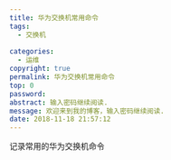 ```yaml
---
title: 华为交换机常用命令
tags:
  - 交换机
 
categories:
  - 运维
copyright: true
permalink: 华为交换机常用命令
top: 0
password: 
abstract: 输入密码继续阅读.
message: 欢迎来到我的博客，输入密码继续阅读.
date: 2018-11-18 21:57:12
---
```


记录常用的华为交换机命令

<!--more-->

